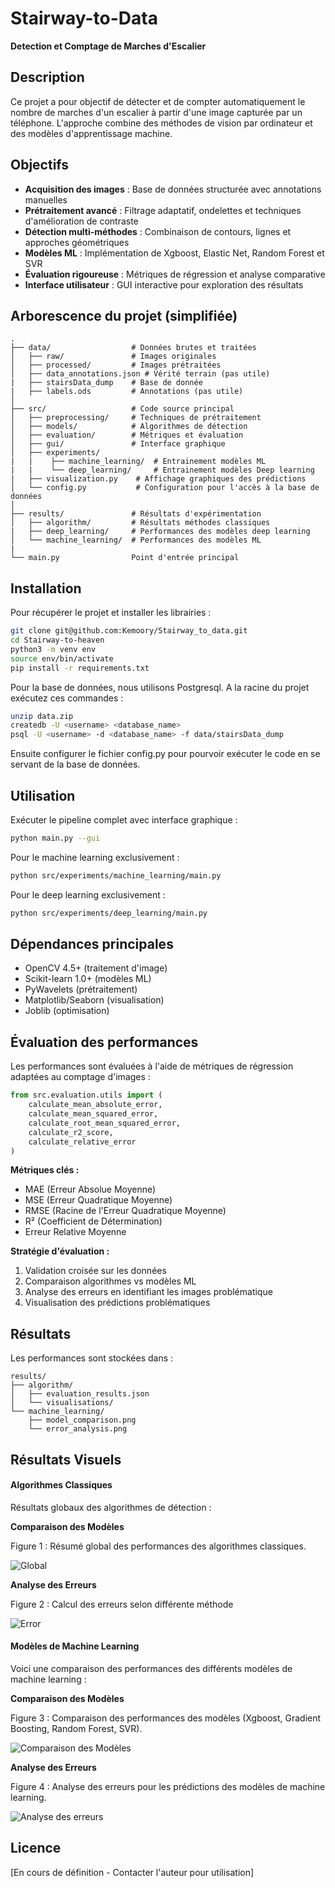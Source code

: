 # Stairway-to-Data

__Detection et Comptage de Marches d'Escalier__

## Description
Ce projet a pour objectif de détecter et de compter automatiquement le nombre de marches d'un escalier à partir d'une image capturée par un téléphone. L'approche combine des méthodes de vision par ordinateur et des modèles d'apprentissage machine.

## Objectifs
- **Acquisition des images** : Base de données structurée avec annotations manuelles
- **Prétraitement avancé** : Filtrage adaptatif, ondelettes et techniques d'amélioration de contraste
- **Détection multi-méthodes** : Combinaison de contours, lignes et approches géométriques
- **Modèles ML** : Implémentation de Xgboost, Elastic Net, Random Forest et SVR
- **Évaluation rigoureuse** : Métriques de régression et analyse comparative
- **Interface utilisateur** : GUI interactive pour exploration des résultats

## Arborescence du projet (simplifiée)
```
.
├── data/                  # Données brutes et traitées
│   ├── raw/               # Images originales
│   ├── processed/         # Images prétraitées
│   ├── data_annotations.json # Vérité terrain (pas utile)
|   ├── stairsData_dump    # Base de donnée
|   ├── labels.ods         # Annotations (pas utile)
│ 
├── src/                   # Code source principal
│   ├── preprocessing/     # Techniques de prétraitement
│   ├── models/            # Algorithmes de détection
│   ├── evaluation/        # Métriques et évaluation
│   ├── gui/               # Interface graphique
│   ├── experiments/  
|   |    ├── machine_learning/  # Entrainement modèles ML
|   |    └── deep_learning/     # Entrainement modèles Deep learning
|   ├── visualization.py    # Affichage graphiques des prédictions
│   └── config.py           # Configuration pour l'accès à la base de données
│
├── results/               # Résultats d'expérimentation
│   ├── algorithm/         # Résultats méthodes classiques
|   ├── deep_learning/     # Performances des modèles deep learning
│   └── machine_learning/  # Performances des modèles ML
|
└── main.py                Point d'entrée principal
```

## Installation

Pour récupérer le projet et installer les librairies :

```bash
git clone git@github.com:Kemoory/Stairway_to_data.git
cd Stairway-to-heaven
python3 -m venv env
source env/bin/activate
pip install -r requirements.txt
```

Pour la base de données, nous utilisons Postgresql. A la racine du projet exécutez ces commandes :

```bash
unzip data.zip
createdb -U <username> <database_name>
psql -U <username> -d <database_name> -f data/stairsData_dump
```

Ensuite configurer le fichier config.py pour pourvoir exécuter le code en se servant de la base de données.

## Utilisation
Exécuter le pipeline complet avec interface graphique :
```bash
python main.py --gui
```
Pour le machine learning exclusivement :
```bash
python src/experiments/machine_learning/main.py
```
Pour le deep learning exclusivement :
```bash
python src/experiments/deep_learning/main.py
```

## Dépendances principales
- OpenCV 4.5+ (traitement d'image)
- Scikit-learn 1.0+ (modèles ML)
- PyWavelets (prétraitement)
- Matplotlib/Seaborn (visualisation)
- Joblib (optimisation)

## Évaluation des performances
Les performances sont évaluées à l'aide de métriques de régression adaptées au comptage d'images :

```python
from src.evaluation.utils import (
    calculate_mean_absolute_error,
    calculate_mean_squared_error,
    calculate_root_mean_squared_error,
    calculate_r2_score,
    calculate_relative_error
)
```

**Métriques clés :**
- MAE (Erreur Absolue Moyenne)
- MSE (Erreur Quadratique Moyenne)
- RMSE (Racine de l'Erreur Quadratique Moyenne)
- R² (Coefficient de Détermination)
- Erreur Relative Moyenne

**Stratégie d'évaluation :**
1. Validation croisée sur les données
2. Comparaison algorithmes vs modèles ML
3. Analyse des erreurs en identifiant les images problématique
4. Visualisation des prédictions problématiques

## Résultats
Les performances sont stockées dans :
```
results/
├── algorithm/
│   ├── evaluation_results.json
│   └── visualisations/
└── machine_learning/
    ├── model_comparison.png
    └── error_analysis.png
```

## Résultats Visuels

#### Algorithmes Classiques

Résultats globaux des algorithmes de détection :

**Comparaison des Modèles**

Figure 1 : Résumé global des performances des algorithmes classiques.

![Global](results/visualisation/algorithm/model_evaluation/overall_summary.png)

**Analyse des Erreurs**

Figure 2 : Calcul des erreurs selon différente méthode

![Error](results/visualisation/algorithm/model_evaluation/Figure_1.png)

#### Modèles de Machine Learning

Voici une comparaison des performances des différents modèles de machine learning :

**Comparaison des Modèles**

Figure 3 : Comparaison des performances des modèles (Xgboost, Gradient Boosting, Random Forest, SVR).

![Comparaison des Modèles](results/visualisation/machine_learning/model_evaluations/model_comparison.png)


**Analyse des Erreurs**

Figure 4 : Analyse des erreurs pour les prédictions des modèles de machine learning.

![Analyse des erreurs](results/visualisation/machine_learning/model_evaluations/comprehensive_model_comparison.png)

## Licence
[En cours de définition - Contacter l'auteur pour utilisation]
